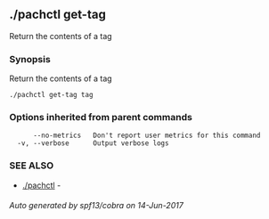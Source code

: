 ## ./pachctl get-tag

Return the contents of a tag

### Synopsis


Return the contents of a tag

```
./pachctl get-tag tag
```

### Options inherited from parent commands

```
      --no-metrics   Don't report user metrics for this command
  -v, --verbose      Output verbose logs
```

### SEE ALSO
* [./pachctl](./pachctl.md)	 - 

###### Auto generated by spf13/cobra on 14-Jun-2017
